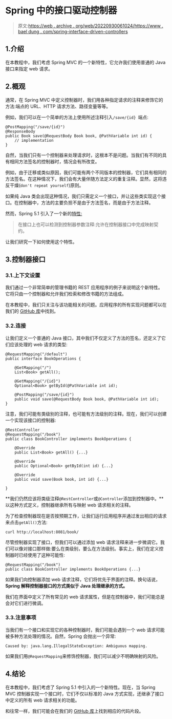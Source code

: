 # Spring 中的接口驱动控制器

> 原文:[https://web . archive . org/web/20220930061024/https://www . bael dung . com/spring-interface-driven-controllers](https://web.archive.org/web/20220930061024/https://www.baeldung.com/spring-interface-driven-controllers)

## 1.介绍

在本教程中，我们考虑 Spring MVC 的一个新特性，它允许我们使用普通的 Java 接口来指定 web 请求。

## 2.概观

通常，在 Spring MVC 中定义控制器时，我们用各种指定请求的注释来修饰它的方法:端点的 URL、HTTP 请求方法、路径变量等等。

例如，我们可以在一个简单的方法上使用所述注释引入`/save/{id} `端点:

```
@PostMapping("/save/{id}")
@ResponseBody
public Book save(@RequestBody Book book, @PathVariable int id) {
    // implementation
}
```

自然，当我们只有一个控制器来处理请求时，这根本不是问题。当我们有不同的具有相同方法签名的控制器时，情况会有所改变。

例如，由于迁移或类似原因，我们可能有两个不同版本的控制器，它们具有相同的方法签名。在这种情况下，我们会有大量伴随方法定义的重复注释。显然，这将违反干燥(`don't repeat yourself`)原则。

如果纯 Java 类会出现这种情况，我们只需定义一个接口，并让这些类实现这个接口。在控制器中，方法的主要负担不是由于方法签名，而是由于方法注释。

然而，Spring 5.1 引入了一个新的[特性:](https://web.archive.org/web/20220628093309/https://github.com/spring-projects/spring-framework/wiki/What%27s-New-in-Spring-Framework-5.x#general-web-revision-1)

> 在接口上也可以检测到控制器参数注释:允许在控制器接口中完成映射契约。

让我们研究一下如何使用这个特性。

## 3.控制器接口

### 3.1.上下文设置

我们通过一个非常简单的管理书籍的 REST 应用程序的例子来说明这个新特性。它将只由一个控制器和允许我们检索和修改书籍的方法组成。

在本教程中，我们只关注与该功能相关的问题。应用程序的所有实现问题都可以在我们的 [GitHub 库](https://web.archive.org/web/20220628093309/https://github.com/eugenp/tutorials/tree/master/spring-web-modules/spring-5-mvc)中找到。

### 3.2.连接

让我们定义一个普通的 Java 接口，其中我们不仅定义了方法的签名，还定义了它们应该处理的 web 请求的类型:

```
@RequestMapping("/default")
public interface BookOperations {

    @GetMapping("/")
    List<Book> getAll();

    @GetMapping("/{id}")
    Optional<Book> getById(@PathVariable int id);

    @PostMapping("/save/{id}")
    public void save(@RequestBody Book book, @PathVariable int id);
}
```

注意，我们可能有类级别的注释，也可能有方法级别的注释。现在，我们可以创建一个实现该接口的控制器:

```
@RestController
@RequestMapping("/book")
public class BookController implements BookOperations {

    @Override
    public List<Book> getAll() {...}

    @Override
    public Optional<Book> getById(int id) {...}

    @Override
    public void save(Book book, int id) {...}

}
```

**我们仍然应该将类级注释`@RestController`或`@Controller`添加到控制器中。**以这种方式定义，控制器继承所有与映射 web 请求相关的注释。

为了检查控制器现在是否按预期工作，让我们运行应用程序并通过发出相应的请求来点击`getAll()`方法:

```
curl http://localhost:8081/book/
```

尽管控制器实现了接口，但我们可以通过添加 web 请求注释来进一步微调它。我们可以像对接口那样做:要么在类级别，要么在方法级别。事实上，我们在定义控制器时已经使用了这种可能性:

```
@RequestMapping("/book")
public class BookController implements BookOperations {...}
```

如果我们向控制器添加 web 请求注释，它们将优先于界面的注释。换句话说， **Spring 解释控制器接口的方式类似于 Java 处理继承的方式。**

我们在界面中定义了所有常见的 web 请求属性，但是在控制器中，我们可能总是会对它们进行微调。

### 3.3.注意事项

当我们有一个接口和实现它的各种控制器时，我们可能会遇到一个 web 请求可能被多种方法处理的情况。自然，Spring 会抛出一个异常:

```
Caused by: java.lang.IllegalStateException: Ambiguous mapping.
```

如果我们用`@RequestMapping`来修饰控制器，我们可以减少不明确映射的风险。

## 4.结论

在本教程中，我们考虑了 Spring 5.1 中引入的一个新特性。现在，当 Spring MVC 控制器实现一个接口时，它们不仅以标准的 Java 方式实现，还继承了接口中定义的所有 web 请求相关的功能。

和往常一样，我们可能会在我们的 [GitHub 库](https://web.archive.org/web/20220628093309/https://github.com/eugenp/tutorials/tree/master/spring-web-modules/spring-5-mvc)上找到相应的代码片段。